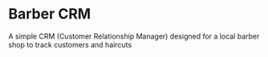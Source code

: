 # Barber CRM
A simple CRM (Customer Relationship Manager) designed for a local barber shop to track customers and haircuts